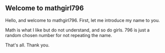 ## Welcome to mathgirl796

Hello, and welcome to mathgirl796. First, let me introduce my name to you.

Math is what I like but do not understand, and so do girls. 796 is just a random chosen number for not repeating the name.

That's all. Thank you.
